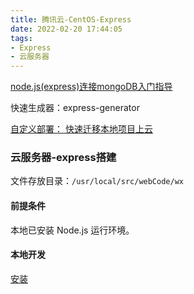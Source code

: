 ```yaml
---
title: 腾讯云-CentOS-Express
date: 2022-02-20 17:44:05
tags:
- Express
- 云服务器
---
```


[node.js(express)连接mongoDB入门指导](https://www.shuzhiduo.com/A/gVdnwbK8zW/)

快速生成器：express-generator

[自定义部署： 快速迁移本地项目上云](https://cloud.tencent.com/document/product/1229/44370)

### 云服务器-express搭建

文件存放目录：`/usr/local/src/webCode/wx`

#### 前提条件

本地已安装 Node.js 运行环境。

#### 本地开发

[安装](https://www.expressjs.com.cn/starter/installing.html)